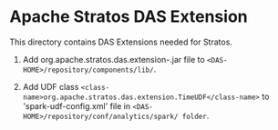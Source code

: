# Apache Stratos DAS Extension

This directory contains DAS Extensions needed for Stratos.

1. Add org.apache.stratos.das.extension-<stratos-version>.jar file to `<DAS-HOME>/repository/components/lib/`.

2. Add UDF class `<class-name>org.apache.stratos.das.extension.TimeUDF</class-name>` to 'spark-udf-config.xml'
file in `<DAS-HOME>/repository/conf/analytics/spark/ folder`.
